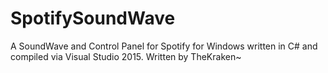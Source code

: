 # SpotifySoundWave
A SoundWave and Control Panel for Spotify for Windows written in C# and compiled via Visual Studio 2015. Written by TheKraken~
